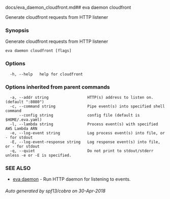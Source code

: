 docs/eva_daemon_cloudfront.md## eva daemon cloudfront

Generate cloudfront requests from HTTP listener

### Synopsis

Generate cloudfront requests from HTTP listener

```
eva daemon cloudfront [flags]
```

### Options

```
  -h, --help   help for cloudfront
```

### Options inherited from parent commands

```
  -a, --addr string                 HTTP(s) address to listen on. (default ":8080")
  -c, --command string              Pipe event(s) into specified shell command
      --config string               config file (default is $HOME/.eva.yaml)
  -l, --lambda string               Process event(s) with specified AWS Lambda ARN
  -e, --log-event string            Log process event(s) into file, or - for stdout
  -E, --log-event-response string   Log response event(s) into file, or - for stdout
  -q, --quiet                       Do not print to stdout/stderr unless -e or -E is specified.
```

### SEE ALSO

* [eva daemon](eva_daemon.md)	 - Run HTTP daemon for listening to events.

###### Auto generated by spf13/cobra on 30-Apr-2018
